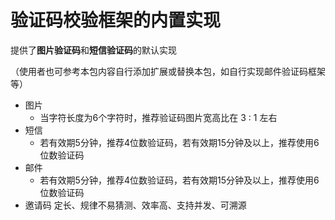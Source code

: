 # 验证码校验框架的内置实现

提供了**图片验证码**和**短信验证码**的默认实现

（使用者也可参考本包内容自行添加扩展或替换本包，如自行实现邮件验证码框架等）

- 图片
  - 当字符长度为6个字符时，推荐验证码图片宽高比在 3 : 1 左右
- 短信
  - 若有效期5分钟，推荐4位数验证码，若有效期15分钟及以上，推荐使用6位数验证码
- 邮件
  - 若有效期5分钟，推荐4位数验证码，若有效期15分钟及以上，推荐使用6位数验证码
- 邀请码
  定长、规律不易猜测、效率高、支持并发、可溯源
